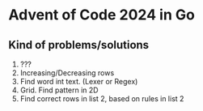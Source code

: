 # Advent of Code 2024 in Go

## Kind of problems/solutions
1. ???
2. Increasing/Decreasing rows
3. Find word int text. (Lexer or Regex)
4. Grid. Find pattern in 2D
5. Find correct rows in list 2, based on rules in list 2




